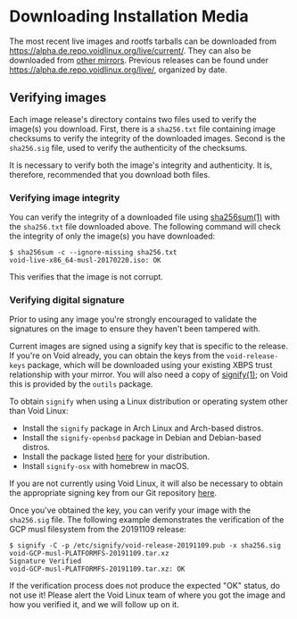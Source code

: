 # Downloading Installation Media

The most recent live images and rootfs tarballs can be downloaded from
<https://alpha.de.repo.voidlinux.org/live/current/>. They can also be downloaded
from [other mirrors](../xbps/repositories/mirrors/index.md). Previous releases
can be found under <https://alpha.de.repo.voidlinux.org/live/>, organized by
date.

## Verifying images

Each image release's directory contains two files used to verify the image(s)
you download. First, there is a `sha256.txt` file containing image checksums to
verify the integrity of the downloaded images. Second is the `sha256.sig` file,
used to verify the authenticity of the checksums.

It is necessary to verify both the image's integrity and authenticity. It is,
therefore, recommended that you download both files.

### Verifying image integrity

You can verify the integrity of a downloaded file using
[sha256sum(1)](https://man.voidlinux.org/sha256sum.1) with the `sha256.txt` file
downloaded above. The following command will check the integrity of only the
image(s) you have downloaded:

```
$ sha256sum -c --ignore-missing sha256.txt
void-live-x86_64-musl-20170220.iso: OK
```

This verifies that the image is not corrupt.

### Verifying digital signature

Prior to using any image you're strongly encouraged to validate the signatures
on the image to ensure they haven't been tampered with.

Current images are signed using a signify key that is specific to the release.
If you're on Void already, you can obtain the keys from the `void-release-keys`
package, which will be downloaded using your existing XBPS trust relationship
with your mirror. You will also need a copy of
[signify(1)](https://man.voidlinux.org/signify.1); on Void this is provided by
the `outils` package.

To obtain `signify` when using a Linux distribution or operating system other
than Void Linux:

- Install the `signify` package in Arch Linux and Arch-based distros.
- Install the `signify-openbsd` package in Debian and Debian-based distros.
- Install the package listed
   [here](https://repology.org/project/signify-openbsd/versions) for your
   distribution.
- Install `signify-osx` with homebrew in macOS.

If you are not currently using Void Linux, it will also be necessary to obtain
the appropriate signing key from our Git repository
[here](https://github.com/void-linux/void-packages/tree/master/srcpkgs/void-release-keys/files/).

Once you've obtained the key, you can verify your image with the `sha256.sig`
file. The following example demonstrates the verification of the GCP musl
filesystem from the 20191109 release:

```
$ signify -C -p /etc/signify/void-release-20191109.pub -x sha256.sig void-GCP-musl-PLATFORMFS-20191109.tar.xz
Signature Verified
void-GCP-musl-PLATFORMFS-20191109.tar.xz: OK
```

If the verification process does not produce the expected "OK" status, do not
use it! Please alert the Void Linux team of where you got the image and how you
verified it, and we will follow up on it.

